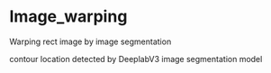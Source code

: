 # Image_warping
Warping rect image by image segmentation

contour location detected by DeeplabV3 image segmentation model
